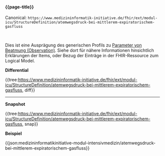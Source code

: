 #### {{page-title}}

Canonical: 
```https://www.medizininformatik-initiative.de/fhir/ext/modul-icu/StructureDefinition/atemwegsdruck-bei-mittlerem-expiratorischem-gasfluss```

<br> 

Dies ist eine Ausprägung des generischen Profils zu [Parameter von Beatmung (Observation)](https://www.medizininformatik-initiative.de/fhir/ext/modul-icu/StructureDefinition/mii-parameter-von-beatmung). Siehe dort für nähere Informationen hinsichtlich Erklärungen der Items, oder Bezug der Einträge in der FHIR-Ressource zum Logical Model. 


**Differential**

{{tree:https://www.medizininformatik-initiative.de/fhir/ext/modul-icu/StructureDefinition/atemwegsdruck-bei-mittlerem-expiratorischem-gasfluss, diff}}

---

**Snapshot**

{{tree:https://www.medizininformatik-initiative.de/fhir/ext/modul-icu/StructureDefinition/atemwegsdruck-bei-mittlerem-expiratorischem-gasfluss, snap}}

**Beispiel**

{{json:medizininformatikinitiative-modul-intensivmedizin/atemwegsdruck-bei-mittlerem-expiratorischem-gasfluss}}